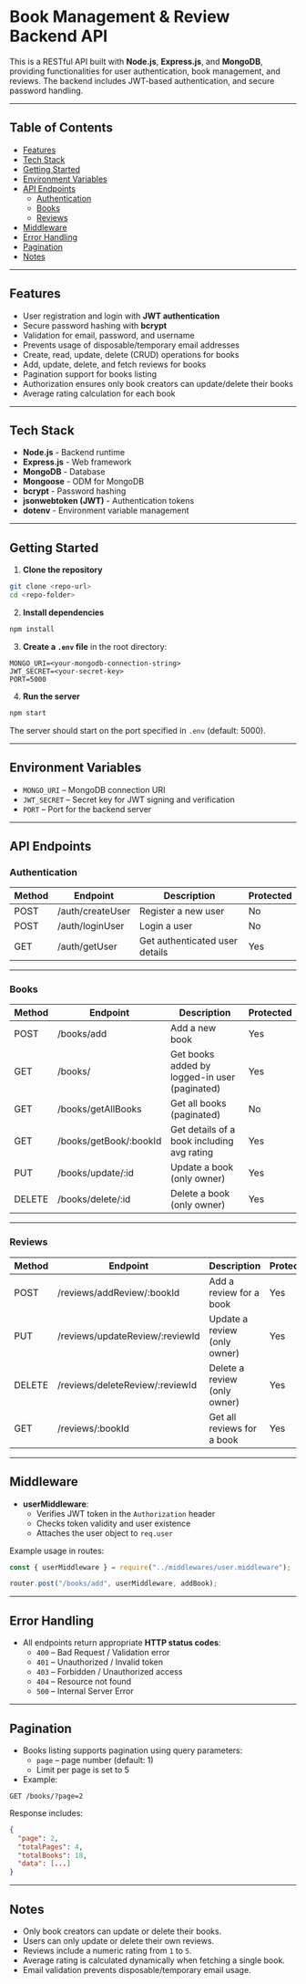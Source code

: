 # Book Management & Review Backend API

This is a RESTful API built with **Node.js**, **Express.js**, and **MongoDB**, providing functionalities for user authentication, book management, and reviews. The backend includes JWT-based authentication, and secure password handling.

---

## Table of Contents

- [Features](#features)  
- [Tech Stack](#tech-stack)  
- [Getting Started](#getting-started)  
- [Environment Variables](#environment-variables)  
- [API Endpoints](#api-endpoints)  
  - [Authentication](#authentication)  
  - [Books](#books)  
  - [Reviews](#reviews)  
- [Middleware](#middleware)  
- [Error Handling](#error-handling)  
- [Pagination](#pagination)  
- [Notes](#notes)  

---

## Features

- User registration and login with **JWT authentication**
- Secure password hashing with **bcrypt**
- Validation for email, password, and username
- Prevents usage of disposable/temporary email addresses
- Create, read, update, delete (CRUD) operations for books
- Add, update, delete, and fetch reviews for books
- Pagination support for books listing
- Authorization ensures only book creators can update/delete their books
- Average rating calculation for each book

---

## Tech Stack

- **Node.js** - Backend runtime  
- **Express.js** - Web framework  
- **MongoDB** - Database  
- **Mongoose** - ODM for MongoDB  
- **bcrypt** - Password hashing  
- **jsonwebtoken (JWT)** - Authentication tokens  
- **dotenv** - Environment variable management  

---

## Getting Started

1. **Clone the repository**  
```bash
git clone <repo-url>
cd <repo-folder>
```

2. **Install dependencies**  
```bash
npm install
```

3. **Create a `.env` file** in the root directory:
```env
MONGO_URI=<your-mongodb-connection-string>
JWT_SECRET=<your-secret-key>
PORT=5000
```

4. **Run the server**  
```bash
npm start
```

The server should start on the port specified in `.env` (default: 5000).

---

## Environment Variables

- `MONGO_URI` – MongoDB connection URI  
- `JWT_SECRET` – Secret key for JWT signing and verification  
- `PORT` – Port for the backend server  

---

## API Endpoints

### Authentication

| Method | Endpoint         | Description                     | Protected |
|--------|-----------------|---------------------------------|-----------|
| POST   | /auth/createUser | Register a new user             | No        |
| POST   | /auth/loginUser  | Login a user                    | No        |
| GET    | /auth/getUser    | Get authenticated user details  | Yes       |

---

### Books

| Method | Endpoint                | Description                                   | Protected |
|--------|------------------------|-----------------------------------------------|-----------|
| POST   | /books/add             | Add a new book                                | Yes       |
| GET    | /books/                | Get books added by logged-in user (paginated)| Yes       |
| GET    | /books/getAllBooks     | Get all books (paginated)                     | No        |
| GET    | /books/getBook/:bookId | Get details of a book including avg rating   | Yes       |
| PUT    | /books/update/:id      | Update a book (only owner)                    | Yes       |
| DELETE | /books/delete/:id      | Delete a book (only owner)                    | Yes       |

---

### Reviews

| Method | Endpoint                  | Description                         | Protected |
|--------|---------------------------|-------------------------------------|-----------|
| POST   | /reviews/addReview/:bookId | Add a review for a book             | Yes       |
| PUT    | /reviews/updateReview/:reviewId | Update a review (only owner)     | Yes       |
| DELETE | /reviews/deleteReview/:reviewId | Delete a review (only owner)     | Yes       |
| GET    | /reviews/:bookId          | Get all reviews for a book           | Yes       |

---

## Middleware

- **userMiddleware**:  
  - Verifies JWT token in the `Authorization` header  
  - Checks token validity and user existence  
  - Attaches the user object to `req.user`  

Example usage in routes:
```javascript
const { userMiddleware } = require("../middlewares/user.middleware");

router.post("/books/add", userMiddleware, addBook);
```

---

## Error Handling

- All endpoints return appropriate **HTTP status codes**:
  - `400` – Bad Request / Validation error  
  - `401` – Unauthorized / Invalid token  
  - `403` – Forbidden / Unauthorized access  
  - `404` – Resource not found  
  - `500` – Internal Server Error  

---

## Pagination

- Books listing supports pagination using query parameters:
  - `page` – page number (default: 1)
  - Limit per page is set to 5
- Example:
```
GET /books/?page=2
```
Response includes:
```json
{
  "page": 2,
  "totalPages": 4,
  "totalBooks": 18,
  "data": [...]
}
```

---

## Notes

- Only book creators can update or delete their books.  
- Users can only update or delete their own reviews.  
- Reviews include a numeric rating from `1` to `5`.  
- Average rating is calculated dynamically when fetching a single book.  
- Email validation prevents disposable/temporary email usage.  
